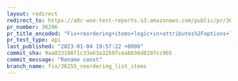 ```yaml
---
layout: redirect
redirect_to: https://a8c-woo-test-reports.s3.amazonaws.com/public/pr/36296/api/index.html
pr_number: 36296
pr_title_encoded: "Fix+reordering+items+logic+in+attributes%2Foptions+lists"
pr_test_type: api
last_published: "2023-01-04 19:57:22 +0000"
commit_sha: 9aa833198f1c33e63a32597ceabb36d8197cc9b5
commit_message: "Rename const"
branch_name: fix/36255_reordering_list_items
---
```

